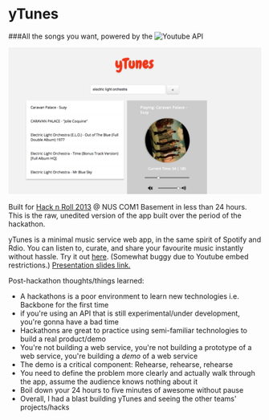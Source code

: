 yTunes
======
###All the songs you want, powered by the ![Youtube](tylogo.png) API



![yTunes](screenshot.png)



Built for [Hack n Roll 2013](http://hacknroll.nushackers.org/) @ NUS COM1 Basement in less than 24 hours.
This is the raw, unedited version of the app built over the period of the hackathon.

yTunes is a minimal music service web app, in the same spirit of Spotify and Rdio.
You can listen to, curate, and share your favourite music instantly without hassle.
Try it out [here](http://leventhan.github.com/yTunes). (Somewhat buggy due to Youtube embed restrictions.)
[Presentation slides link.](https://docs.google.com/presentation/d/1F3IIA6KrfRyYsowzsbBO_6YxG4iIvndQ_8pN6T56YZE/edit?usp=sharing)


Post-hackathon thoughts/things learned:
- A hackathons is a poor environment to learn new technologies i.e. Backbone for the first time
- if you're using an API that is still experimental/under development, you're gonna have a bad time
- Hackathons are great to practice using semi-familiar technologies to build a real product/demo
- You're not building a web service, you're not building a prototype of a web service, you're building a *demo* of a web service
- The demo is a critical component: Rehearse, rehearse, rehearse
- You need to define the problem more clearly and actually walk through the app, assume the audience knows nothing about it
- Boil down your 24 hours to five minutes of awesome without pause
- Overall, I had a blast building yTunes and seeing the other teams' projects/hacks 


